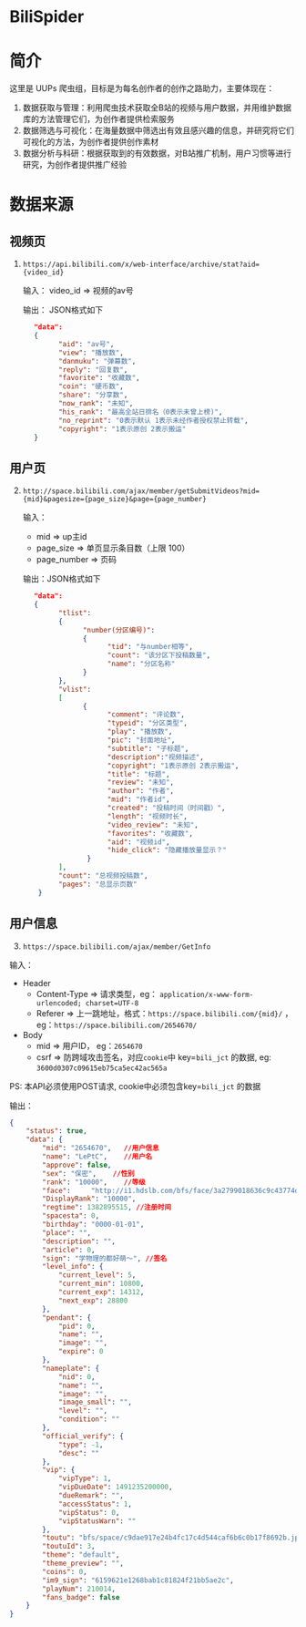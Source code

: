 # BiliSpider

# 简介

这里是 UUPs 爬虫组，目标是为每名创作者的创作之路助力，主要体现在：

1. 数据获取与管理：利用爬虫技术获取全B站的视频与用户数据，并用维护数据库的方法管理它们，为创作者提供检索服务
2. 数据筛选与可视化：在海量数据中筛选出有效且感兴趣的信息，并研究将它们可视化的方法，为创作者提供创作素材
3. 数据分析与科研：根据获取到的有效数据，对B站推广机制，用户习惯等进行研究，为创作者提供推广经验

# 数据来源

## 视频页
1.  `https://api.bilibili.com/x/web-interface/archive/stat?aid={video_id}`

      输入： video_id => 视频的av号

      输出： JSON格式如下
```json
      "data":
      {
            "aid": "av号",
            "view": "播放数",
            "danmuku": "弹幕数",
            "reply": "回复数",
            "favorite": "收藏数",
            "coin": "硬币数",
            "share": "分享数",
            "now_rank": "未知",
            "his_rank": "最高全站日排名（0表示未曾上榜)",
            "no_reprint": "0表示默认 1表示未经作者授权禁止转载",
            "copyright": "1表示原创 2表示搬运"
      }
 ```

## 用户页
2.  `http://space.bilibili.com/ajax/member/getSubmitVideos?mid={mid}&pagesize={page_size}&page={page_number}`

      输入：
      * mid => up主id
      * page_size => 单页显示条目数（上限 100）
      * page_number => 页码

      输出：JSON格式如下
```json
      "data":
      {
            "tlist":
            {
                  "number(分区编号)":
                  {
                        "tid": "与number相等",
                        "count": "该分区下投稿数量",
                        "name": "分区名称"
                  }
            },
            "vlist":
            [
                  {
                        "comment": "评论数",
                        "typeid": "分区类型",
                        "play": "播放数",
                        "pic": "封面地址",
                        "subtitle": "子标题",
                        "description":"视频描述",
                        "copyright": "1表示原创 2表示搬运",
                        "title": "标题",
                        "review": "未知",
                        "author": "作者",
                        "mid": "作者id",
                        "created": "投稿时间（时间戳）",
                        "length": "视频时长",
                        "video_review": "未知",
                        "favorites": "收藏数",
                        "aid": "视频id",
                        "hide_click": "隐藏播放量显示？"
                   }
            ],
            "count": "总视频投稿数",
            "pages": "总显示页数"
       }
```
## 用户信息
3. `https://space.bilibili.com/ajax/member/GetInfo`

输入： 
- Header
    - Content-Type => 请求类型，eg： `application/x-www-form-urlencoded; charset=UTF-8` 
    - Referer => 上一跳地址，格式：`https://space.bilibili.com/{mid}/` ，eg：`https://space.bilibili.com/2654670/`
- Body
    - mid =>  用户ID， eg：`2654670`
    - csrf => 防跨域攻击签名，对应`cookie`中 key=`bili_jct` 的数据, eg: `3600d0307c09615eb75ca5ec42ac565a`

PS: 本API必须使用POST请求, cookie中必须包含key=`bili_jct` 的数据

输出：
```json
{
    "status": true,
    "data": {
        "mid": "2654670",   //用户信息
        "name": "LePtC",    //用户名
        "approve": false,   
        "sex": "保密",    //性别
        "rank": "10000",    //等级
        "face":     "http://i1.hdslb.com/bfs/face/3a2799018636c9c43774dd7bf6685387bb219011.jpg",    //头像
        "DisplayRank": "10000",
        "regtime": 1382895515, //注册时间
        "spacesta": 0,
        "birthday": "0000-01-01",
        "place": "",
        "description": "",
        "article": 0,
        "sign": "学物理的都好萌～", //签名
        "level_info": {
            "current_level": 5,
            "current_min": 10800,
            "current_exp": 14312,
            "next_exp": 28800
        },
        "pendant": {
            "pid": 0,
            "name": "",
            "image": "",
            "expire": 0
        },
        "nameplate": {
            "nid": 0,
            "name": "",
            "image": "",
            "image_small": "",
            "level": "",
            "condition": ""
        },
        "official_verify": {
            "type": -1,
            "desc": ""
        },
        "vip": {
            "vipType": 1,
            "vipDueDate": 1491235200000,
            "dueRemark": "",
            "accessStatus": 1,
            "vipStatus": 0,
            "vipStatusWarn": ""
        },
        "toutu": "bfs/space/c9dae917e24b4fc17c4d544caf6b6c0b17f8692b.jpg",
        "toutuId": 3,
        "theme": "default",
        "theme_preview": "",
        "coins": 0,
        "im9_sign": "6159621e1268bab1c81824f21bb5ae2c",
        "playNum": 210014,
        "fans_badge": false
    }
}
```
